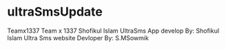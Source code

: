 # ultraSmsUpdate
Teamx1337
Team x 1337 Shofikul Islam 
UltraSms App develop By: Shofikul Islam 
Ultra Sms website Devloper By: S.MSowmik 
